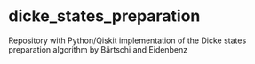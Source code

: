 # dicke_states_preparation
Repository with Python/Qiskit implementation of the Dicke states preparation algorithm by Bärtschi and Eidenbenz
